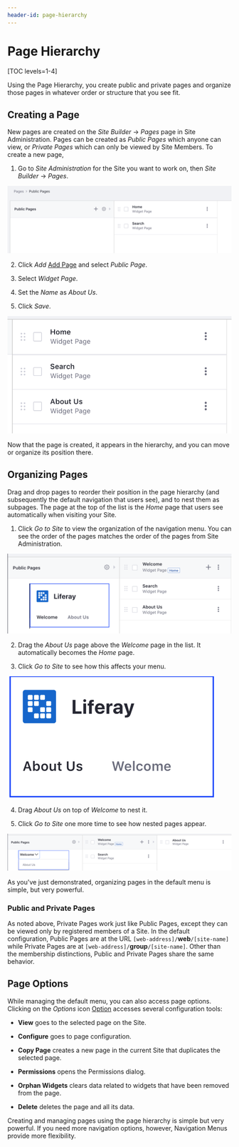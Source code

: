 ```yaml
---
header-id: page-hierarchy
---
```


# Page Hierarchy

[TOC levels=1-4]

Using the Page Hierarchy, you create public and private pages and organize
those pages in whatever order or structure that you see fit.

## Creating a Page

New pages are created on the *Site Builder* &rarr; *Pages* page in Site 
Administration. Pages can be created as *Public Pages* which anyone can view, 
or *Private Pages* which can only be viewed by Site Members. To create a new 
page,

1.  Go to *Site Administration* for the Site you want to work on, then
    *Site Builder* &rarr; *Pages*.

![Figure 1: In the default site, initially only the *Welcome* and the hidden *Search* pages exist in the Public Pages Hierarchy.](../../../../images/default-nav-pages.png)

2.  Click *Add* [Add Page](../../../../images/icon-add.png) and select *Public 
    Page*.

3.  Select *Widget Page*.

4.  Set the *Name* as *About Us*.

5.  Click *Save*.

![Figure 2: When you create a page, by default it is added to the site hierarchy.](../../../../images/page-hierarchy-menu.png)

Now that the page is created, it appears in the hierarchy, and you can move or
organize its position there.

## Organizing Pages

Drag and drop pages to reorder their position in the page hierarchy (and
subsequently the default navigation that users see), and to nest them as
subpages. The page at the top of the list is the *Home* page that users see
automatically when visiting your Site. 

1.  Click *Go to Site* to view the organization of the navigation menu. You can
    see the order of the pages matches the order of the pages from Site
    Administration.

![Figure 3: You can see the order of pages in Site Administration vs. how they appear on the site.](../../../../images/navigation-practical1.png)

2.  Drag the *About Us* page above the *Welcome* page in the list. It
    automatically becomes the *Home* page.

3.  Click *Go to Site* to see how this affects your menu.

![Figure 4: *About Us* is now the home page, and *Welcome* is second in the nav.](../../../../images/navigation-practical2.png)

4.  Drag *About Us* on top of *Welcome* to nest it. 

6.  Click *Go to Site* one more time to see how nested pages appear.

![Figure 5: *About Us* is now nested under *Welcome* and appear when you mouse-over *Welcome*.](../../../../images/navigation-practical3.png)

As you've just demonstrated, organizing pages in the default menu is simple, 
but very powerful.

### Public and Private Pages

As noted above, Private Pages work just like Public Pages, except they can be
viewed only by registered members of a Site. In the default configuration,
Public Pages are at the URL `[web-address]/`**web**`/[site-name]` while Private
Pages are at `[web-address]/`**group**`/[site-name]`. Other than the membership
distinctions, Public and Private Pages share the same behavior.

## Page Options

While managing the default menu, you can also access page options. Clicking on
the *Options* icon [Option](../../../../images/icon-options.png) 
accesses several configuration tools:

* **View** goes to the selected page on the Site.

* **Configure** goes to page configuration.

* **Copy Page** creates a new page in the current Site that duplicates
  the selected page.

* **Permissions** opens the Permissions dialog.

* **Orphan Widgets** clears data related to widgets that have been removed from
  the page.
 
* **Delete** deletes the page and all its data.

Creating and managing pages using the page hierarchy is simple but very 
powerful. If you need more navigation options, however, Navigation
Menus provide more flexibility.

